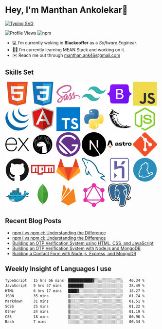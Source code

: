 # Hey, I'm Manthan Ankolekar👋

[![Typing SVG](https://readme-typing-svg.demolab.com?font=Fira+Code&pause=1000&width=435&lines=Front+End+Developer;Learn%2C+Build%2C+Repeat)](https://git.io/typing-svg)

![Profile Views](https://komarev.com/ghpvc/?username=manthanank&color=brightgreen)
![npm](https://img.shields.io/npm/dt/manthanank)
<!-- ![npm](https://img.shields.io/npm/dw/manthanank)
![npm](https://img.shields.io/npm/dm/manthanank)
![npm](https://img.shields.io/npm/dy/manthanank) -->

- 💻 I’m currently woking in **Blackcoffer** as a *Software Engineer*.
- 🧑‍💻 I’m currently learning MEAN Stack and working on it.
- ✉️ Reach me out through [manthan.ank46@gmail.com](mailto:manthan.ank46@gmail.com)

## Skills Set

![HTML5](/assets/svg/html.svg)
![CSS3](/assets/svg/css.svg)
![SASS](/assets/svg/sass.svg)
![TailwindCSS](/assets/svg/tailwindcss.svg)
![Bootstrap](/assets/svg/bootstrap.svg)
![JavaScript](/assets/svg/javascript.svg)
![jQuery](/assets/svg/jquery.svg)
![Angular](/assets/svg/angular.svg)
![Typescript](/assets/svg/typescript.svg)
![Python](/assets/svg/python.svg)
![Flask](/assets/svg/flask.svg)
![Node.js](/assets/svg/nodejs.svg)
![Express](/assets/svg/express.svg)
![Deno](/assets/svg/deno.svg)
![Gatsby](/assets/svg/gatsby.svg)
![NextJs](/assets/svg/nextjs.svg)
![Astro](/assets/svg/astro.svg)
![Git](/assets/svg/git.svg)
![GitHub](/assets/svg/github.svg)
![Npm](/assets/svg/npm.svg)
![GitLab](/assets/svg/gitlab.svg)
![MySQL](/assets/svg/mysql.svg)
![Heroku](/assets/svg/heroku.svg)
![Yarn](/assets/svg/yarn.svg)
![Docker](/assets/svg/docker.svg)
![MongoDB](/assets/svg//mongodb.svg)
![Firebase](/assets/svg/firebase.svg)
![GraphQL](/assets/svg/graphql.svg)
![Postgresql](/assets/svg/postgresql.svg)

## Recent Blog Posts

<!-- BLOG-POST-LIST:START -->
- [npm i vs npm ci: Understanding the Difference](https://manthanank.hashnode.dev/npm-i-vs-npm-ci-understanding-the-difference)
- [npm i vs npm ci: Understanding the Difference](https://dev.to/manthanank/npm-i-vs-npm-ci-understanding-the-difference-2pfk)
- [Building an OTP Verification System using HTML, CSS, and JavaScript](https://dev.to/manthanank/building-an-otp-verification-system-using-html-css-and-javascript-2dlk)
- [Building an OTP Verification System with Node.js and MongoDB](https://dev.to/manthanank/building-an-otp-verification-system-with-nodejs-and-mongodb-2p0o)
- [Building a Contact Form with Node.js, Express, and MongoDB](https://dev.to/manthanank/building-a-contact-form-with-nodejs-express-and-mongodb-534)
<!-- BLOG-POST-LIST:END -->

## Weekly Insight of Languages I use

<!--START_SECTION:waka-->

```txt
TypeScript   15 hrs 56 mins  ███████████▓░░░░░░░░░░░░░   46.34 %
JavaScript   9 hrs 47 mins   ███████░░░░░░░░░░░░░░░░░░   28.49 %
HTML         6 hrs 17 mins   ████▓░░░░░░░░░░░░░░░░░░░░   18.27 %
JSON         35 mins         ▒░░░░░░░░░░░░░░░░░░░░░░░░   01.74 %
Markdown     31 mins         ▒░░░░░░░░░░░░░░░░░░░░░░░░   01.51 %
SCSS         25 mins         ▒░░░░░░░░░░░░░░░░░░░░░░░░   01.22 %
Other        24 mins         ▒░░░░░░░░░░░░░░░░░░░░░░░░   01.19 %
CSS          18 mins         ▒░░░░░░░░░░░░░░░░░░░░░░░░   00.90 %
Bash         7 mins          ░░░░░░░░░░░░░░░░░░░░░░░░░   00.34 %
```

<!--END_SECTION:waka-->
